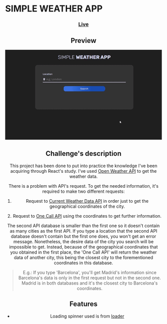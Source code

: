 # SIMPLE WEATHER APP

<div  align="center">
<h3>
<a  href="https://simple-weather-app-yv.netlify.app/">Live</a>

## Preview

![Preview image](./design/preview.gif)

## Challenge's description

This project has been done to put into practice the knowledge I've been acquiring through React's study. I've used [Open Weather API](https://openweathermap.org/api) to get the weather data.

There is a problem with API's request. To get the needed information, it's required to make two different requests:

1. Request to [Current Weather Data API](https://openweathermap.org/current) in order just to get the geographical coordinates of the city.

2. Request to [One Call API](https://openweathermap.org/api/one-call-api) using the coordinates to get further information.

The second API database is smaller than the first one so it doesn't contain as many cities as the first API. If you type a location that the second API database doesn't contain but the first one does, you won't get an error message. Nonetheless, the desire data of the city you search will be impossible to get. Instead, because of the geographical coordinates that you obtained in the first place, the 'One Call API' will return the weather data of another city, this being the closest city to the forementioned coordinates in this database.

> E.g.: If you type 'Barcelona', you'll get Madrid's information since Barcelona's data is only in the first request but not in the second one. Madrid is in both databases and it's the closest city to Barcelona's coordinates.

## Features

- Loading spinner used is from [loader](https://vineethtrv.github.io/loader/)
